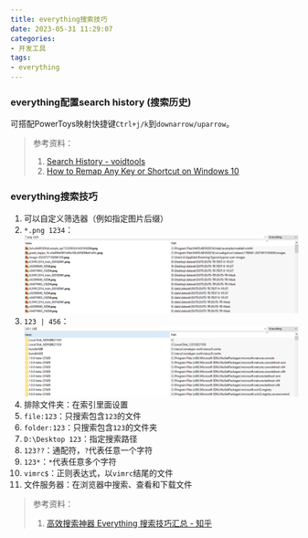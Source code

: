 ```yaml
---
title: everything搜索技巧
date: 2023-05-31 11:29:07
categories:
- 开发工具
tags:
- everything 
---
```


### everything配置search history (搜索历史)
可搭配PowerToys映射快捷键`Ctrl+j/k`到`downarrow/uparrow`。
> 参考资料：
> 1. [Search History - voidtools](https://www.voidtools.com/support/everything/search_history/)
> 2. [How to Remap Any Key or Shortcut on Windows 10](https://www.howtogeek.com/710290/how-to-remap-any-key-or-shortcut-on-windows-10/)


### everything搜索技巧
1. 可以自定义筛选器（例如指定图片后缀）
2. `*.png 1234`：
![](https://raw.githubusercontent.com/Tom89757/ImageHost/main/hexo/20230531121936.png)
3. `123 | 456`：
![](https://raw.githubusercontent.com/Tom89757/ImageHost/main/hexo/20230531122052.png)
4. 排除文件夹：在索引里面设置
5. `file:123`：只搜索包含`123`的文件
6. `folder:123`：只搜索包含`123`的文件夹
7. `D:\Desktop 123`：指定搜索路径
8. `123??`：通配符，`?`代表任意一个字符
9. `123*`：`*`代表任意多个字符
10. `vimrc$`：正则表达式，以`vimrc`结尾的文件
11. 文件服务器：在浏览器中搜索、查看和下载文件
> 参考资料：
> 1. [高效搜索神器 Everything 搜索技巧汇总 - 知乎](https://zhuanlan.zhihu.com/p/165142586)